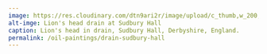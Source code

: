 ```yaml
---
image: https://res.cloudinary.com/dtn9ari2r/image/upload/c_thumb,w_200,g_face/v1533839294/oils/liondrn2.jpg
alt-imge: Lion's head drain at Sudbury Hall
caption: Lion's head in drain, Sudbury Hall, Derbyshire, England.
permalink: /oil-paintings/drain-sudbury-hall
---  
```

